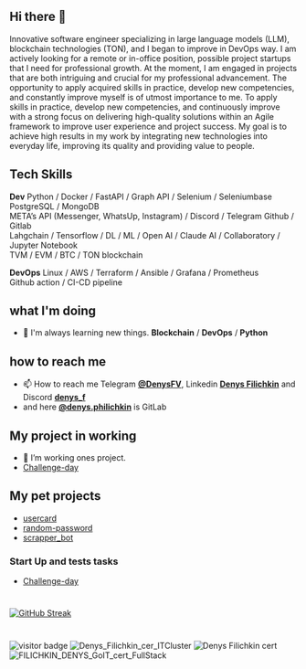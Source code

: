 <!-- @format -->

## Hi there 👋

<p>
Innovative software engineer specializing in large language models (LLM), blockchain technologies (TON), and I began to improve in DevOps way. I am actively looking for a remote or in-office position, possible project startups that I need for professional growth. At the moment, I am engaged in projects that are both intriguing and crucial for my professional advancement. The opportunity to apply acquired skills in practice, develop new competencies, and constantly improve myself is of utmost importance to me. To apply skills in practice, develop new competencies, and continuously improve with a strong focus on delivering high-quality solutions within an Agile framework to improve user experience and project success.
My goal is to achieve high results in my work by integrating new technologies into everyday life, improving its quality and providing value to people.
</p>

## Tech Skills
**Dev**
Python / Docker / FastAPI / Graph API / Selenium / Seleniumbase <br />
PostgreSQL / MongoDB <br />
META’s API (Messenger, WhatsUp, Instagram) / Discord / Telegram
Github / Gitlab <br /> 
Lahgchain / Tensorflow / DL / ML / Open AI / Claude AI / Collaboratory / Jupyter Notebook <br />
TVM / EVM / BTC / TON blockchain


**DevOps**
Linux / AWS / Terraform / Ansible / Grafana / Prometheus <br />
Github action / CI-CD pipeline

## what I'm doing

- 🌱 I'm always learning new things. **Blockchain** / **DevOps** / **Python**

## how to reach me

- 📫 How to reach me Telegram **[@DenysFV](https://t.me/DenysFV)**, Linkedin **[Denys Filichkin](linkedin.com/in/denys-filichkin-30483390)** and Discord **[denys_f](https://discord.com/channels/@me)**
- and here **[@denys.philichkin](https://gitlab.com/denys.philichkin)** is GitLab

## My project in working

- 🔭 I’m working ones project.
- [Challenge-day](https://github.com/Challenge-day)

## My pet projects

- [usercard](https://github.com/DenysPhV/USERCARD)
- [random-password](https://github.com/DenysPhV/random-password)
- [scrapper_bot](https://github.com/DenysPhV/scrapper_bot)

### Start Up and tests tasks

- [Challenge-day](https://github.com/Challenge-day)

#

[![GitHub Streak](http://github-readme-streak-stats.herokuapp.com?user=DenysPhV&theme=vue&date_format=j%20M%5B%20Y%5D)](https://git.io/streak-stats)

#

![visitor badge](https://visitor-badge.glitch.me/badge?page_id=DenysPhV.visitor-badge&left_text=My%20Page%20Visitors)
![Denys_Filichkin_cer_ITCluster](https://github.com/user-attachments/assets/77c9c6f4-d400-4688-a404-b3e1645d82cc)
![Denys Filichkin cert](https://github.com/user-attachments/assets/11a2ea6f-c7d9-456e-84a5-1c861f6ad5be)
![FILICHKIN_DENYS_GoIT_cert_FullStack](https://github.com/user-attachments/assets/5ada3c89-bece-45f1-9953-68ff1651e807)
